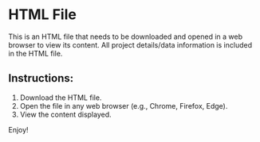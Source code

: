 # HTML File

This is an HTML file that needs to be downloaded and opened in a web browser to view its content.
All project details/data information is included in the HTML file. 

## Instructions:
1. Download the HTML file.
2. Open the file in any web browser (e.g., Chrome, Firefox, Edge).
3. View the content displayed.

Enjoy!

